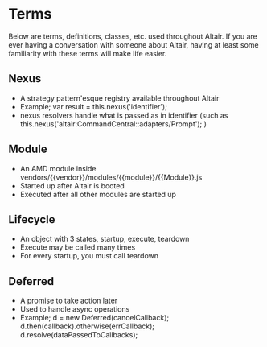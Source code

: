 # Terms

Below are terms, definitions, classes, etc. used throughout Altair. If you are ever having a conversation with someone
about Altair, having at least some familiarity with these terms will make life easier.

## Nexus
- A strategy pattern'esque registry available throughout Altair
- Example; var result = this.nexus('identifier');
- nexus resolvers handle what is passed as in identifier (such as this.nexus('altair:CommandCentral::adapters/Prompt'); )

## Module
- An AMD module inside vendors/{{vendor}}/modules/{{module}}/{{Module}}.js
- Started up after Altair is booted
- Executed after all other modules are started up


## Lifecycle
- An object with 3 states, startup, execute, teardown
- Execute may be called many times
- For every startup, you must call teardown

## Deferred
- A promise to take action later
- Used to handle async operations
- Example; d = new Deferred(cancelCallback); d.then(callback).otherwise(errCallback); d.resolve(dataPassedToCallbacks);

